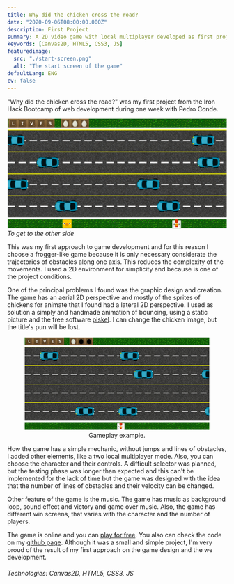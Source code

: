 ```yaml
---
title: Why did the chicken cross the road?
date: "2020-09-06T08:00:00.000Z"
description: First Project
summary: A 2D video game with local multiplayer developed as first project on Iron Hack Bootcamp.
keywords: [Canvas2D, HTML5, CSS3, JS]
featuredimage:
  src: "./start-screen.png"
  alt: "The start screen of the game"
defaultLang: ENG
cv: false
---
```


"Why did the chicken cross the road?" was my first project from the Iron Hack Bootcamp of web development during one week with Pedro Conde.

![Start screen](./start-screen.png)*To get to the other side*

This was my first approach to game development and for this reason I choose a frogger-like game because it is only necessary considerate the trajectories of obstacles along one axis. This reduces the complexity of the movements. I used a 2D environment for simplicity and because is one of the project conditions.

One of the principal problems I found was the graphic design and creation. The game has an aerial 2D perspective and mostly of the sprites of chickens for animate that I found had a lateral 2D perspective. I used as solution a simply and handmade animation of bouncing, using a static picture and the free software [piskel](https://www.piskelapp.com/). I can change the chicken image, but the title's pun will be lost.

<figure style="text-align: center">
     <img
      src="./why-did-the-chicken-cross-the-road.gif"
      alt="Gameplay"
      style="max-width: 100%"
    />
    <figcaption>Gameplay example.</figcaption>
</figure>

How the game has a simple mechanic, without jumps and lines of obstacles, I added other elements, like a two local multiplayer mode. Also, you can choose the character and their controls. A difficult selector was planned, but the testing phase was longer than expected and this can't be implemented for the lack of time but the game was designed with the idea that the number of lines of obstacles and their velocity can be changed.

Other feature of the game is the music. The game has music as background loop, sound effect and victory and game over music. Also, the game has different win screens, that varies with the character and the number of players.

The game is online and you can [play for free](https://amanda-oc8.github.io/Why-did-the-chicken-cross-the-road/). You also can check the code on my [github page](https://github.com/Amanda-OC8/Why-did-the-chicken-cross-the-road). Although it was a small and simple project, I'm very proud of the result of my first approach on the game design and the we development.

###### Technologies: Canvas2D, HTML5, CSS3, JS